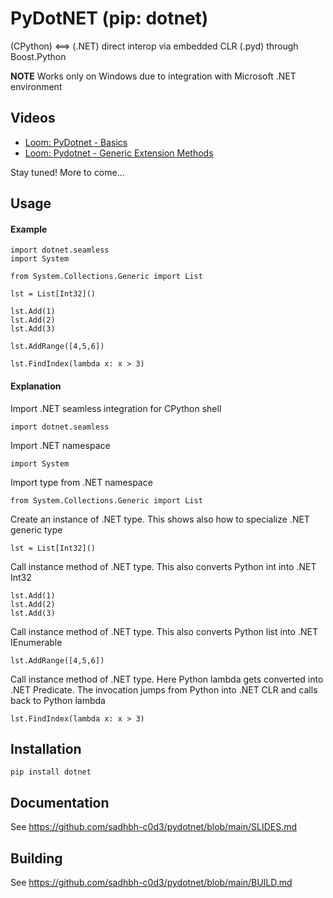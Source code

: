 # PyDotNET (pip: dotnet)
(CPython) &lt;==> (.NET) direct interop via embedded CLR (.pyd) through Boost.Python

**NOTE** Works only on Windows due to integration with Microsoft .NET environment

## Videos

- [Loom: PyDotnet - Basics](https://www.loom.com/share/a0fed0b141a54e6ead4a130009e29f89)
- [Loom: Pydotnet - Generic Extension Methods](https://www.loom.com/share/6274a9bfc88f4f369907285b420d2730)

Stay tuned! More to come...

## Usage

#### Example

    import dotnet.seamless
    import System
    
    from System.Collections.Generic import List
    
    lst = List[Int32]()
    
    lst.Add(1)
    lst.Add(2)
    lst.Add(3)
    
    lst.AddRange([4,5,6])
    
    lst.FindIndex(lambda x: x > 3)

#### Explanation

Import .NET seamless integration for CPython shell

    import dotnet.seamless
    
Import .NET namespace

    import System
    
Import type from .NET namespace

    from System.Collections.Generic import List
    
Create an instance of .NET type.
This shows also how to specialize .NET generic type

    lst = List[Int32]()

Call instance method of .NET type. 
This also converts Python int into .NET Int32

    lst.Add(1)
    lst.Add(2)
    lst.Add(3)
    
Call instance method of .NET type. 
This also converts Python list into .NET IEnumerable

    lst.AddRange([4,5,6])

Call instance method of .NET type.
Here Python lambda gets converted into .NET Predicate<Int32>.
The invocation jumps from Python into .NET CLR and calls back to Python lambda

    lst.FindIndex(lambda x: x > 3)





## Installation

    pip install dotnet

## Documentation

See https://github.com/sadhbh-c0d3/pydotnet/blob/main/SLIDES.md

## Building

See https://github.com/sadhbh-c0d3/pydotnet/blob/main/BUILD.md
